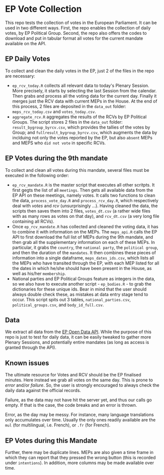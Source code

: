 # EP Vote Collection
This repo tests the collection of votes in the European Parliament.
It can be used in two different ways.
First, the repo enables the collection of daily votes, by EP Political Group.
Second, the repo also offers the codes to download and put in tabular format all votes for the current mandate available on the API. 


## EP Daily Votes
To collect and clean the daily votes in the EP, just 2 of the files in the repo are necessary:

* `ep_rcv_today.R` collects all relevant data to today's Plenary Session. 
More precisely, it starts by selecting the last Session from the calendar.
Then grabs and process all the voting data for the current day. 
Finally it merges just the RCV data with current MEPs in the House. 
At the end of this process, 2 files are deposited in the `data_out` folder: `meps_rcv_today.csv` and `votes_today.csv`.
* `aggregate_rcv.R` aggregates the results of the RCVs by EP Political Groups.
The script stores 2 files in the `data_out` folder: `result_bygroup_byrcv.csv`, which provides the tallies of the votes by Group; and `fullresult_bygroup_byrcv.csv`, which augments the data by inclduing not only the votes reported by the EP, but also `absent` MEPs and MEPS who `did not vote` in specific RCVs.


## EP Votes during the 9th mandate
To collect and clean all votes during this mandate, several files must be executed in the following order:

* `ep_rcv_mandate.R` is the master script that executes all other scritpts.
It first gegts the list of all `meetings`.
Then gets all available data from the EP API on these meetings, namely votes.
It calls two functions to clean the data, `process_vote_day.R` and `process_rcv_day.R`, which respectively deal with *votes* and *rcv* (unsurprisingly ...).
Having cleaned the data, the scripts then saves them into 2 files, `votes_dt.csv` (a rather wide files with as many rows as votes on that day), and `rcv_dt.csv` (a very long file containing all RCVs). 
* Once `ep_rcv_mandate.R` has collected and cleaned the voting data, it has to combine it with information on the MEPs.
The `meps_api.R` calls the EP API to first download the full list of MEPs during the 9th mandate, and then grab all the supplementary information on each of these MEPs.
In particular, it grabs the `country`, the `national party`, the `political group`, and then the duration of the `mandates`.
It then combines these pieces of information into a single dataframe, `meps_dates_ids.csv`, which lists all the MEPs who have transited through the EP, with each MEP listed for all the dates in which he/she should have been present in the House, as well as his/her `membership`.
* National parties and EP Political Groups feature as integers in the data, so we also have to execute another script - `ep_bodies.R` - to grab the dictionaries for these unique ids.
Bear in mind that the user should always double check these, as mistakes at data entry stage tend to occur.
This script spits out 3 tables, `national_parties.csv`, `political_groups.csv`, and `body_id_full.csv`.

 



## Data
We extract all data from the [EP Open Data API](https://data.europarl.europa.eu/en/developer-corner/opendata-api).
While the purpose of this repo is just to test for daily data, it can be easily tweaked to gather more Plenary Sessions, and potentially entire mandates (as long as access is granted through the API). 


## Known issues
The ultimate resource for Votes and RCV should be the EP finalised minutes.
Here instead we grab all votes on the same day.
This is prone to *error* and/or *failure*.
So, the user is strongly encouraged to always check the daily data against the official records. 

Failure, as the data may not have hit the server yet, and thus our calls go empty.
If that is the case, the code breaks and an error is thrown.

Error, as the day may be messy.
For instance, many language translations only accumulates over time.
Usually the only ones readily available are the `mul` (for multilingual, i.e. French), or `.fr` (for French).

## EP Votes during this Mandate


Further, there may be duplicate lines. 
MEPs are also given a time frame in which they can report that they pressed the wrong button (this is recorded under `intentions`).
In addition, more columns may be made available over time.


